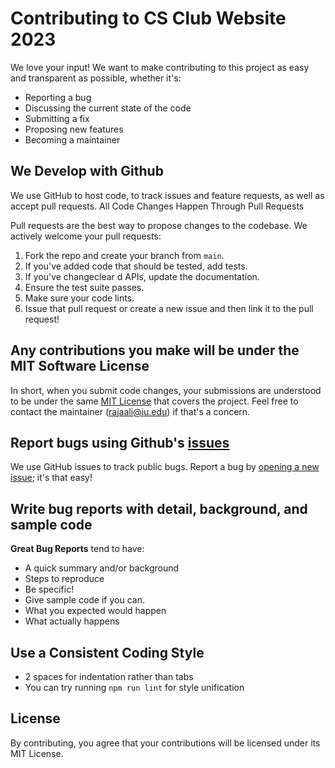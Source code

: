 # Contributing to CS Club Website 2023

We love your input! We want to make contributing to this project as easy and transparent as possible, whether it's:

- Reporting a bug
- Discussing the current state of the code
- Submitting a fix
- Proposing new features
- Becoming a maintainer

## We Develop with Github

We use GitHub to host code, to track issues and feature requests, as well as accept pull requests. All Code Changes Happen Through Pull Requests

Pull requests are the best way to propose changes to the codebase. We actively welcome your pull requests:

1. Fork the repo and create your branch from `main`.
2. If you've added code that should be tested, add tests.
3. If you've changeclear
d APIs, update the documentation.
4. Ensure the test suite passes.
5. Make sure your code lints.
6. Issue that pull request or create a new issue and then link it to the pull request!

## Any contributions you make will be under the MIT Software License

In short, when you submit code changes, your submissions are understood to be under the same [MIT License](http://choosealicense.com/licenses/mit/) that covers the project. Feel free to contact the maintainer ([rajaali@iu.edu](mailto:rajaali@iu.edu)) if that's a concern.

## Report bugs using Github's [issues](https://github.com/IUPUIComputerScienceClub/CS-Club-Website-2023/issues)

We use GitHub issues to track public bugs. Report a bug by [opening a new issue](https://github.com/IUPUIComputerScienceClub/CS-Club-Website-2023/issues/new); it's that easy!

## Write bug reports with detail, background, and sample code

**Great Bug Reports** tend to have:

- A quick summary and/or background
- Steps to reproduce
- Be specific!
- Give sample code if you can.
- What you expected would happen
- What actually happens

## Use a Consistent Coding Style

* 2 spaces for indentation rather than tabs
* You can try running `npm run lint` for style unification

## License

By contributing, you agree that your contributions will be licensed under its MIT License.

